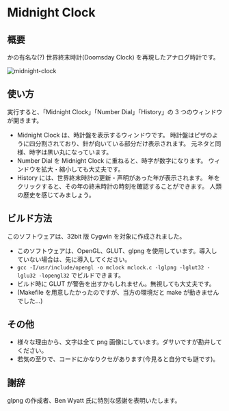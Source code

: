 # Midnight Clock

## 概要

かの有名な(?) 世界終末時計(Doomsday Clock) を再現したアナログ時計です。

![midnight-clock](https://user-images.githubusercontent.com/52535984/156348377-d1e485b7-57ea-422f-b450-822eca4b884f.png)

## 使い方

実行すると、「Midnight Clock」「Number Dial」「History」の 3 つのウィンドウが開きます。

- Midnight Clock は、時計盤を表示するウィンドウです。
  時計盤はピザのように四分割されており、針が向いている部分だけ表示されます。
  元ネタと同様、時字は黒い丸になっています。
- Number Dial を Midnight Clock に重ねると、時字が数字になります。
  ウィンドウを拡大・縮小しても大丈夫です。
- History には、世界終末時計の更新・声明があった年が表示されます。
  年をクリックすると、その年の終末時計の時刻を確認することができます。
  人類の歴史を感じてみましょう。

## ビルド方法

このソフトウェアは、32bit 版 Cygwin を対象に作成されました。

- このソフトウェアは、OpenGL、GLUT、glpng を使用しています。導入していない場合は、先に導入してください。
- `gcc -I/usr/include/opengl -o mclock mclock.c -lglpng -lglut32 -lglu32 -lopengl32` でビルドできます。
- ビルド時に GLUT が警告を出すかもしれません。無視しても大丈夫です。
- (Makefile を用意したかったのですが、当方の環境だと make が動きませんでした…)

## その他

- 様々な理由から、文字は全て png 画像にしています。ダサいですが勘弁してください。
- 若気の至りで、コードにかなりクセがあります(今見ると自分でも謎です)。

## 謝辞

glpng の作成者、Ben Wyatt 氏に特別な感謝を表明いたします。
